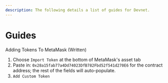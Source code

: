 ```yaml
---
description: The following details a list of guides for Devnet.
---
```


# Guides

Adding Tokens To MetaMask (Written)

1. Choose `Import Token` at the bottom of MetaMask's asset tab
2. Paste in: `0x28a15fab77a4Dd74023DfB782Fbd52f541d270E6` for the contract address; the rest of the fields will auto-populate.
3. `Add Custom Token`
